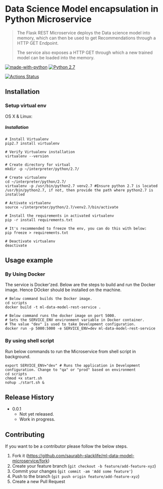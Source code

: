 # Data Science Model encapsulation in Python Microservice
> The Flask REST Microservice deploys the Data science model into memory, which can then be used to get Recommendations through a HTTP GET Endpoint.
>
>The service also exposes a HTTP GET through which a new trained model can be loaded into the memory. 

[![made-with-python](https://img.shields.io/badge/Made%20with-Python-1f425f.svg)](https://www.python.org/) [![Python 2.7](https://img.shields.io/badge/python-2.7.15-blue.svg)](https://www.python.org/downloads/release/python-2715/)

[![Actions Status](https://github.com/saurabh-slacklife/ml-data-model-microservice/workflows/Docker%20Build/badge.svg)](https://github.com/saurabh-slacklife/ml-data-model-microservice/workflows/Docker%20Build/badge.svg)

## Installation

### Setup virtual env

OS X & Linux:

##### Installation 
```shell script
# Install Virtualenv
pip2.7 install virtualenv

# Verify Virtualenv installation
virtualenv --version

# Create directory for virtual
mkdir -p ~/interpreter/python/2.7/

# Create virtualenv
cd ~/interpreter/python/2.7/
virtualenv -p /usr/bin/python2.7 venv2.7 #Ensure python 2.7 is located /usr/bin/python2.7, if not, then provide the path where python2.7 is installed

# Activate virtualenv
source ~/interpreter/python/2.7/venv2.7/bin/activate

# Install the requirements in activated virtualenv
pip -r install requirements.txt

# It's recommended to freeze the env, you can do this with below:
pip freeze > requirements.txt

# Deactivate virtualenv
deactivate

```

## Usage example

### By Using Docker

The service is Docker'zed. Below are the steps to build and run the Docker image. Hence DOcker should be installed on the machine.

```shell script
# Below command builds the Docker image.
cd scripts
docker build -t ml-data-model-rest-service .

# Below command runs the docker image on port 5000.
# Sets the SERVICE_ENV environment variable in Docker container.
# The value "dev" is used to take Development configuration.
docker run -p 5000:5000 -e SERVICE_ENV=dev ml-data-model-rest-service

```

### By using shell script

Run below commands to run the Microservice from shell script in background.

```shell script
export SERVICE_ENV="dev" # Runs the application in Development configuration. Change to "qa" or "prod" based on environment
cd scripts
chmod +x start.sh
nohup ./start.sh &
```

## Release History

* 0.0.1
    * Not yet released.
    * Work in progress.

## Contributing

If you want to be a contributor please follow the below steps.

1. Fork it (<https://github.com/saurabh-slacklife/ml-data-model-microservice/fork>)
2. Create your feature branch (`git checkout -b feature/add-feature-xyz`)
3. Commit your changes (`git commit -am 'Add some feature'`)
4. Push to the branch (`git push origin feature/add-feature-xyz`)
5. Create a new Pull Request